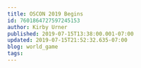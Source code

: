```yaml
---
title: OSCON 2019 Begins
id: 7601864727597245153
author: Kirby Urner
published: 2019-07-15T13:38:00.001-07:00
updated: 2019-07-15T21:52:32.635-07:00
blog: world_game
tags: 
---
```


